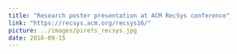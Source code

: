 ```yaml
---
title: "Research poster presentation at ACM RecSys conference"
link: "https://recsys.acm.org/recsys16/"
picture: ../images/pirets_recsys.jpg
date: 2016-09-15
---
```

